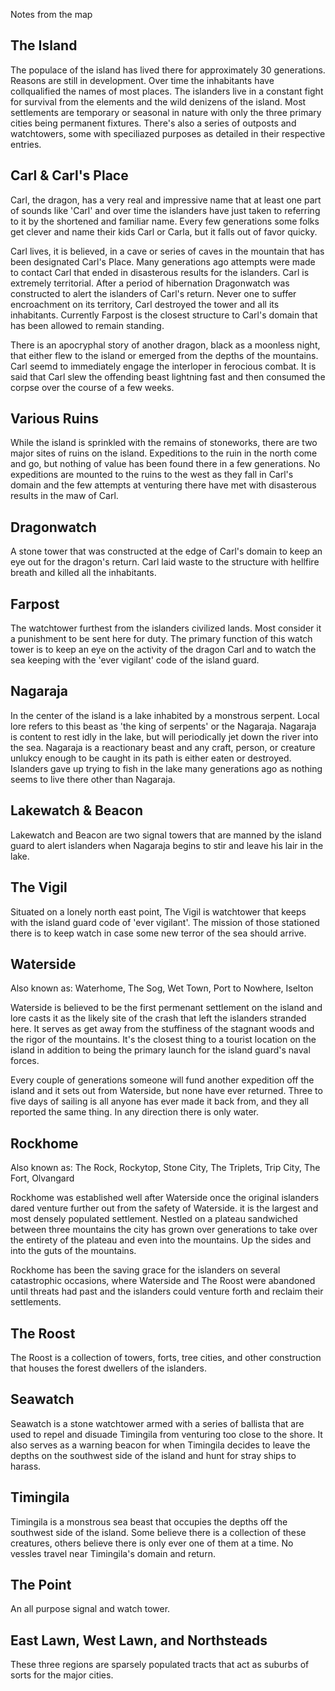Notes from the map


The Island
----------
The populace of the island has lived there for approximately 30 generations. Reasons are still in development. Over time the inhabitants have collqualified the names of most places. The islanders live in a constant fight for survival from the elements and the wild denizens of the island. Most settlements are temporary or seasonal in nature with only the three primary cities being permanent fixtures. There's also a series of outposts and watchtowers, some with speciliazed purposes as detailed in their respective entries.


Carl & Carl's Place
-------------------
Carl, the dragon, has a very real and impressive name that at least one part of sounds like 'Carl' and over time the islanders have just taken to referring to it by the shortened and familiar name. Every few generations some folks get clever and name their kids Carl or Carla, but it falls out of favor quicky.

Carl lives, it is believed, in a cave or series of caves in the mountain that has been designated Carl's Place. Many generations ago attempts were made to contact Carl that ended in disasterous results for the islanders. Carl is extremely territorial. After a period of hibernation Dragonwatch was constructed to alert the islanders of Carl's return. Never one to suffer encroachment on its territory, Carl destroyed the tower and all its inhabitants. Currently Farpost is the closest structure to Carl's domain that has been allowed to remain standing.

There is an apocryphal story of another dragon, black as a moonless night, that either flew to the island or emerged from the depths of the mountains. Carl seemd to immediately engage the interloper in ferocious combat. It is said that Carl slew the offending beast lightning fast and then consumed the corpse over the course of a few weeks.

Various Ruins
-------------
While the island is sprinkled with the remains of stoneworks, there are two major sites of ruins on the island. Expeditions to the ruin in the north come and go, but nothing of value has been found there in a few generations. No expeditions are mounted to the ruins to the west as they fall in Carl's domain and the few attempts at venturing there have met with disasterous results in the maw of Carl.

Dragonwatch
-----------
A stone tower that was constructed at the edge of Carl's domain to keep an eye out for the dragon's return. Carl laid waste to the structure with hellfire breath and killed all the inhabitants. 

Farpost
-------
The watchtower furthest from the islanders civilized lands. Most consider it a punishment to be sent here for duty. The primary function of this watch tower is to keep an eye on the activity of the dragon Carl and to watch the sea keeping with the 'ever vigilant' code of the island guard. 

Nagaraja
--------
In the center of the island is a lake inhabited by a monstrous serpent. Local lore refers to this beast as 'the king of serpents' or the Nagaraja. Nagaraja is content to rest idly in the lake, but will periodically jet down the river into the sea. Nagaraja is a reactionary beast and any craft, person, or creature unlukcy enough to be caught in its path is either eaten or destroyed. Islanders gave up trying to fish in the lake many generations ago as nothing seems to live there other than Nagaraja.

Lakewatch & Beacon
------------------
Lakewatch and Beacon are two signal towers that are manned by the island guard to alert islanders when Nagaraja begins to stir and leave his lair in the lake. 


The Vigil
---------
Situated on a lonely north east point, The Vigil is watchtower that keeps with the island guard code of 'ever vigilant'. The mission of those stationed there is to keep watch in case some new terror of the sea should arrive.

Waterside
---------
Also known as: Waterhome, The Sog, Wet Town, Port to Nowhere, Iselton

Waterside is believed to be the first permenant settlement on the island and lore casts it as the likely site of the crash that left the islanders stranded here. It serves as get away from the stuffiness of the stagnant woods and the rigor of the mountains. It's the closest thing to a tourist location on the island in addition to being the primary launch for the island guard's naval forces. 

Every couple of generations someone will fund another expedition off the island and it sets out from Waterside, but none have ever returned. Three to five days of sailing is all anyone has ever made it back from, and they all reported the same thing. In any direction there is only water.

Rockhome
--------
Also known as: The Rock, Rockytop, Stone City, The Triplets, Trip City, The Fort, Olvangard

Rockhome was established well after Waterside once the original islanders dared venture further out from the safety of Waterside. it is the largest and most densely populated settlement. Nestled on a plateau sandwiched between three mountains the city has grown over generations to take over the entirety of the plateau and even into the mountains. Up the sides and into the guts of the mountains. 

Rockhome has been the saving grace for the islanders on several catastrophic occasions, where Waterside and The Roost were abandoned until threats had past and the islanders could venture forth and reclaim their settlements.

The Roost
---------
The Roost is a collection of towers, forts, tree cities, and other construction that houses the forest dwellers of the islanders.

Seawatch
--------
Seawatch is a stone watchtower armed with a series of ballista that are used to repel and disuade Timingila from venturing too close to the shore. It also serves as a warning beacon for when Timingila decides to leave the depths on the southwest side of the island and hunt for stray ships to harass.

Timingila
---------
Timingila is a monstrous sea beast that occupies the depths off the southwest side of the island. Some believe there is a collection of these creatures, others believe there is only ever one of them at a time. No vessles travel near Timingila's domain and return.

The Point
---------
An all purpose signal and watch tower. 


East Lawn, West Lawn, and Northsteads
-------------------------------------
These three regions are sparsely populated tracts that act as suburbs of sorts for the major cities. 